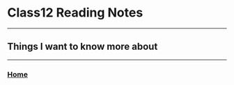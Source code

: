 # Class12 Reading Notes

----
## Things I want to know more about


---
### [Home](https://github.com/MISalz/301_Reading_Notes)